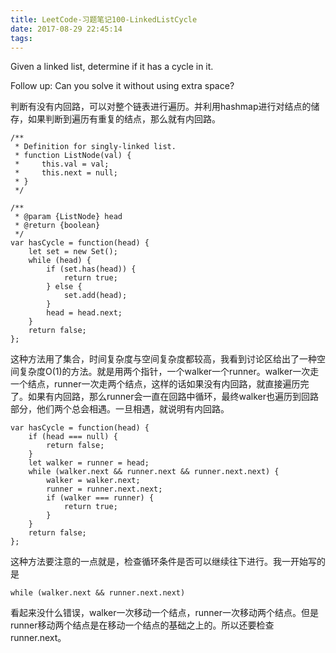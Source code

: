 ```yaml
---
title: LeetCode-习题笔记100-LinkedListCycle
date: 2017-08-29 22:45:14
tags:
---
```



Given a linked list, determine if it has a cycle in it.

Follow up:
Can you solve it without using extra space?


判断有没有内回路，可以对整个链表进行遍历。并利用hashmap进行对结点的储存，如果判断到遍历有重复的结点，那么就有内回路。


	/**
	 * Definition for singly-linked list.
	 * function ListNode(val) {
	 *     this.val = val;
	 *     this.next = null;
	 * }
	 */
	
	/**
	 * @param {ListNode} head
	 * @return {boolean}
	 */
	var hasCycle = function(head) {
	    let set = new Set();
	    while (head) {
	        if (set.has(head)) {
	            return true;
	        } else {
	            set.add(head);
	        }
	        head = head.next;
	    }
	    return false;
	};

这种方法用了集合，时间复杂度与空间复杂度都较高，我看到讨论区给出了一种空间复杂度O(1)的方法。就是用两个指针，一个walker一个runner。walker一次走一个结点，runner一次走两个结点，这样的话如果没有内回路，就直接遍历完了。如果有内回路，那么runner会一直在回路中循环，最终walker也遍历到回路部分，他们两个总会相遇。一旦相遇，就说明有内回路。


	var hasCycle = function(head) {
	    if (head === null) {
	        return false;
	    }
	    let walker = runner = head;
	    while (walker.next && runner.next && runner.next.next) {
	        walker = walker.next;
	        runner = runner.next.next;
	        if (walker === runner) {
	            return true;
	        }
	    }
	    return false;
	};

这种方法要注意的一点就是，检查循环条件是否可以继续往下进行。我一开始写的是

	while (walker.next && runner.next.next)

看起来没什么错误，walker一次移动一个结点，runner一次移动两个结点。但是runner移动两个结点是在移动一个结点的基础之上的。所以还要检查runner.next。
